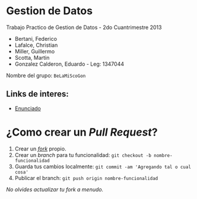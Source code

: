 Gestion de Datos
================

Trabajo Practico de Gestion de Datos - 2do Cuantrimestre 2013

 - Bertani, Federico
 - Lafalce, Christian
 - Miller, Guillermo 
 - Scotta, Martin
 - Gonzalez Calderon, Eduardo - Leg: 1347044

Nombre del grupo: `BeLaMiScoGon`

## Links de interes:
- [Enunciado](https://sites.google.com/site/gestiondedatosutn/trabajo-practico)


# ¿Como crear un _Pull Request_?
1. Crear un [_fork_](https://help.github.com/articles/fork-a-repo) propio.
2. Crear un _branch_ para tu funcionalidad: `git checkout -b nombre-funcionalidad`
3. Guarda tus cambios localmente: `git commit -am 'Agregando tal o cual cosa'`
4. Publicar el branch: `git push origin nombre-funcionalidad`

*No olvides actualizar tu fork a menudo.*
